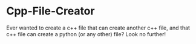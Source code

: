 # Cpp-File-Creator
Ever wanted to create a c++ file that can create another c++ file, and that c++ file can create a python (or any other) file? Look no further!
